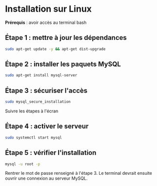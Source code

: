 # Installation sur Linux

**Prérequis** : avoir accès au terminal bash

## Étape 1 : mettre à jour les dépendances

```bash
sudo apt-get update -y && apt-get dist-upgrade
```

## Étape 2 : installer les paquets MySQL

```bash
sudo apt-get install mysql-server
```

## Étape 3 : sécuriser l'accès

```bash
sudo mysql_secure_installation
```

Suivre les étapes à l'écran

## Étape 4 : activer le serveur

```bash
sudo systemctl start mysql
```

## Étape 5 : vérifier l'installation

```bash
mysql -u root -p
```

Rentrer le mot de passe renseigné à l'étape 3. Le terminal devrait ensuite ouvrir une connexion au serveur MySQL.
